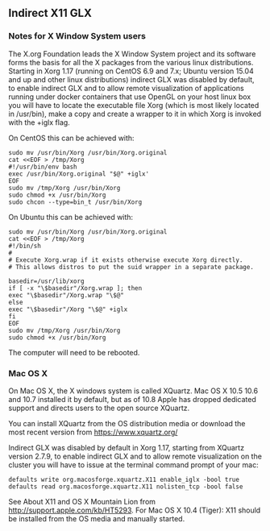 ## Indirect X11 GLX

### Notes for X Window System users

The X.org Foundation leads the X Window System project and its software forms the basis for all the X packages from the various linux distributions. Starting in Xorg 1.17 (running on CentOS 6.9 and 7.x; Ubuntu version 15.04 and up and other linux distributions) indirect GLX was disabled by default, to enable indirect GLX and to allow remote visualization of applications running under docker containers that use OpenGL on your host linux box you will have to locate the executable file Xorg (which is most likely located in /usr/bin), make a copy and create a wrapper to it in which Xorg is invoked with the +iglx flag.

On CentOS this can be achieved with:

    sudo mv /usr/bin/Xorg /usr/bin/Xorg.original
    cat <<EOF > /tmp/Xorg
    #!/usr/bin/env bash
    exec /usr/bin/Xorg.original "$@" +iglx'
    EOF
    sudo mv /tmp/Xorg /usr/bin/Xorg
    sudo chmod +x /usr/bin/Xorg
    sudo chcon --type=bin_t /usr/bin/Xorg

On Ubuntu this can be achieved with:

    sudo mv /usr/bin/Xorg /usr/bin/Xorg.original
    cat <<EOF > /tmp/Xorg
    #!/bin/sh
    #
    # Execute Xorg.wrap if it exists otherwise execute Xorg directly.
    # This allows distros to put the suid wrapper in a separate package.

    basedir=/usr/lib/xorg
    if [ -x "\$basedir"/Xorg.wrap ]; then
    exec "\$basedir"/Xorg.wrap "\$@"
    else
    exec "\$basedir"/Xorg "\$@" +iglx
    fi
    EOF
    sudo mv /tmp/Xorg /usr/bin/Xorg
    sudo chmod +x /usr/bin/Xorg

The computer will need to be rebooted.

### Mac OS X

On Mac OS X, the X windows system is called XQuartz. Mac OS X 10.5 10.6 and 10.7 installed it by default, but as of 10.8 Apple has dropped dedicated support and directs users to the open source XQuartz. 

You can install XQuartz from the OS distribution media or download the most recent version from https://www.xquartz.org/

Indirect GLX was disabled by default in Xorg 1.17, starting from XQuartz version 2.7.9, to enable indirect GLX and to allow remote visualization on the cluster you will have to issue at the terminal command prompt of your mac:

    defaults write org.macosforge.xquartz.X11 enable_iglx -bool true
    defaults read org.macosforge.xquartz.X11 nolisten_tcp -bool false

See About X11 and OS X Mountain Lion from http://support.apple.com/kb/HT5293.
For Mac OS X 10.4 (Tiger): X11 should be installed from the OS media and manually started.

